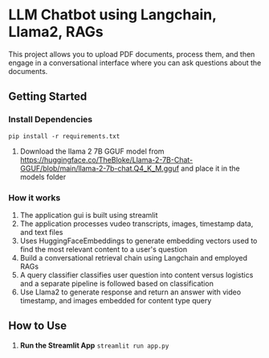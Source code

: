 # LLM Chatbot using Langchain, Llama2, RAGs
This project allows you to upload PDF documents, process them, and then engage in a conversational interface where you can ask questions about the documents.

## Getting Started

### Install Dependencies

`pip install -r requirements.txt`

1. Download the llama 2 7B GGUF model from https://huggingface.co/TheBloke/Llama-2-7B-Chat-GGUF/blob/main/llama-2-7b-chat.Q4_K_M.gguf and place it in the models folder

### How it works 
1. The application gui is built using streamlit
2. The application processes vudeo transcripts, images, timestamp data, and text files 
3. Uses HuggingFaceEmbeddings to generate embedding vectors used to find the most relevant content to a user's question 
4. Build a conversational retrieval chain using Langchain and employed RAGs
5. A query classifier classifies user question into content versus logistics and a separate pipeline is followed based on classification
6. Use Llama2 to generate response and return an answer with video timestamp, and images embedded for content type query

## How to Use

1. **Run the Streamlit App**
 `streamlit run app.py`
